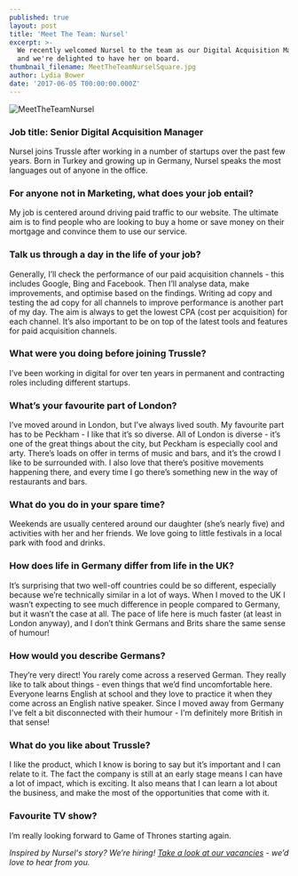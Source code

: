 ```yaml
---
published: true
layout: post
title: 'Meet The Team: Nursel'
excerpt: >-
  We recently welcomed Nursel to the team as our Digital Acquisition Manager,
  and we're delighted to have her on board.  
thumbnail_filename: MeetTheTeamNurselSquare.jpg
author: Lydia Bower
date: '2017-06-05 T00:00:00.000Z'
---
```

![MeetTheTeamNursel]({{site.baseurl}}/images/post_images/MeetTheTeamNursel.jpg)

### Job title: Senior Digital Acquisition Manager

Nursel joins Trussle after working in a number of startups over the past few years. Born in Turkey and growing up in Germany, Nursel speaks the most languages out of anyone in the office. 

### For anyone not in Marketing, what does your job entail?
My job is centered around driving paid traffic to our website. The ultimate aim is to find people who are looking to buy a home or save money on their mortgage and convince them to use our service.  

### Talk us through a day in the life of your job?
Generally, I’ll check the performance of our paid acquisition channels - this includes Google, Bing and Facebook. Then I’ll analyse data, make improvements, and optimise based on the findings. Writing ad copy and testing the ad copy for all channels to improve performance is another part of my day. The aim is always to get the lowest CPA (cost per acquisition) for each channel. It’s also important to be on top of the latest tools and features for paid acquisition channels. 

### What were you doing before joining Trussle?
I’ve been working in digital for over ten years in permanent and contracting roles including different startups. 

### What’s your favourite part of London?
I’ve moved around in London, but I’ve always lived south. My favourite part has to be Peckham - I like that it’s so diverse. All of London is diverse - it’s one of the great things about the city, but Peckham is especially cool and arty. There’s loads on offer in terms of music and bars, and it’s the crowd I like to be surrounded with. I also love that there’s positive movements happening there, and every time I go there’s something new in the way of restaurants and bars. 

### What do you do in your spare time?
Weekends are usually centered around our daughter (she’s nearly five) and activities with her and her friends. We love going to little festivals in a local park with food and drinks.

### How does life in Germany differ from life in the UK?
It’s surprising that two well-off countries could be so different, especially because we’re technically similar in a lot of ways. When I moved to the UK I wasn’t expecting to see much difference in people compared to Germany, but it wasn’t the case at all. The pace of life here is much faster (at least in London anyway), and I don’t think Germans and Brits share the same sense of humour!

### How would you describe Germans?
They’re very direct! You rarely come across a reserved German. They really like to talk about things - even things that we’d find uncomfortable here. Everyone learns English at school and they love to practice it when they come across an English native speaker. Since I moved away from Germany I've felt a bit disconnected with their humour - I'm definitely more British in that sense!

### What do you like about Trussle?
I like the product, which I know is boring to say but it’s important and I can relate to it. The fact the company is still at an early stage means I can have a lot of impact, which is exciting. It also means that I can learn a lot about the business, and make the most of the opportunities that come with it. 

### Favourite TV show?
I’m really looking forward to Game of Thrones starting again. 

_Inspired by Nursel's story? We’re hiring! [Take a look at our vacancies](https://jobs.lever.co/trussle "Trussle vacancies") - we’d love to hear from you._
